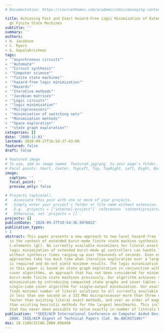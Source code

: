 ```yaml
---
# Documentation: https://sourcethemes.com/academic/docs/managing-content/

title: Achieving Fast and Exact Hazard-Free Logic Minimization of Extended Burst-Mode
  gC Finite State Machines
subtitle: ''
summary: ''
authors:
- H. Jacobson
- C. Myers
- G. Gopalakrishman
tags:
- '"asynchronous circuits"'
- '"Automata"'
- '"Circuit synthesis"'
- '"Computer science"'
- '"finite state machines"'
- '"hazard-free logic minimization"'
- '"Hazards"'
- '"Iterative methods"'
- '"Jacobian matrices"'
- '"Logic circuits"'
- '"logic minimization"'
- '"Microprocessors"'
- '"minimisation of switching nets"'
- '"Minimization methods"'
- '"Space exploration"'
- '"state graph exploration"'
categories: []
date: '2000-11-01'
lastmod: 2020-09-27T16:54:37-03:00
featured: false
draft: false

# Featured image
# To use, add an image named `featured.jpg/png` to your page's folder.
# Focal points: Smart, Center, TopLeft, Top, TopRight, Left, Right, BottomLeft, Bottom, BottomRight.
image:
  caption: ''
  focal_point: ''
  preview_only: false

# Projects (optional).
#   Associate this post with one or more of your projects.
#   Simply enter your project's folder or file name without extension.
#   E.g. `projects = ["internal-project"]` references `content/project/deep-learning/index.md`.
#   Otherwise, set `projects = []`.
projects: []
publishDate: '2020-09-27T19:54:36.997682Z'
publication_types:
- 1
abstract: This paper presents a new approach to two-level hazard-free logic minimization
  in the context of extended burst-mode finite state machine synthesis targeting generalized
  C-elements (gC). No currently available minimizers for literal-exact two-level hazard-free
  logic minimization of extended burst-mode gC controllers can handle large circuits
  without synthesis times ranging up over thousands of seconds. Even existing heuristic
  approaches take too much time when iterative exploration over a large design space
  is required and do not yield minimum results. The logic minimization approach presented
  in this paper is based on state graph exploration in conjunction with single-cube
  cover algorithms, an approach that has not been considered for minimization of extended
  burst-mode finite state machines previously. Our algorithm achieves very fast logic
  minimization by introducing compacted state graphs and cover tables and an efficient
  single-cube cover algorithm for single-output minimization. Our exact logic minimizer
  finds minimal number of literal solutions to all currently available benchmarks,
  in less than one second on a 333 MHz microprocessor-more than three orders of magnitude
  faster than existing literal exact methods, and over an order of magnitude faster
  than existing heuristic methods for the largest benchmarks. This includes a benchmark
  that has never been possible to solve exactly in number of literals before.
publication: '*IEEE/ACM International Conference on Computer Aided Design. ICCAD -
  2000. IEEE/ACM Digest of Technical Papers (Cat. No.00CH37140)*'
doi: 10.1109/ICCAD.2000.896490
---
```

